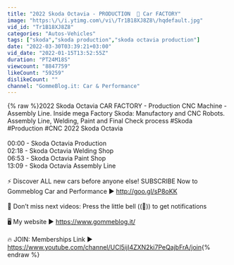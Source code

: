 ```yaml
---
title: "2022 Skoda Octavia - PRODUCTION  🚗 Car FACTORY"
image: "https:\/\/i.ytimg.com\/vi\/Tr1B18XJ8Z8\/hqdefault.jpg"
vid_id: "Tr1B18XJ8Z8"
categories: "Autos-Vehicles"
tags: ["skoda","skoda production","skoda octavia production"]
date: "2022-03-30T03:39:21+03:00"
vid_date: "2022-01-15T13:52:55Z"
duration: "PT24M18S"
viewcount: "8847759"
likeCount: "59259"
dislikeCount: ""
channel: "GommeBlog.it: Car & Performance"
---
```

{% raw %}2022 Skoda Octavia CAR FACTORY - Production CNC Machine - Assembly Line. Inside mega Factory Skoda: Manufactory and CNC Robots. Assembly Line, Welding, Paint and Final Check process #Skoda #Production #CNC 2022 Skoda Octavia<br /><br />00:00 - Skoda Octavia Production <br />02:18 - Skoda Octavia Welding Shop <br />06:53 - Skoda Octavia Paint Shop <br />13:09 - Skoda Octavia Assembly Line <br /><br />⚡️ Discover ALL new cars before anyone else! SUBSCRIBE Now to Gommeblog Car and Performance ► <a rel="nofollow" target="blank" href="http://goo.gl/sP8oKK">http://goo.gl/sP8oKK</a> <br /><br />🔔 Don’t miss next videos: Press the little bell ((🔔)) to get notifications<br /><br />🖥 My website ► <a rel="nofollow" target="blank" href="https://www.gommeblog.it/">https://www.gommeblog.it/</a><br /><br />🔥 JOIN: Memberships Link ► <a rel="nofollow" target="blank" href="https://www.youtube.com/channel/UCl5ijI4ZXN2ki7PeQajbFrA/join">https://www.youtube.com/channel/UCl5ijI4ZXN2ki7PeQajbFrA/join</a>{% endraw %}
